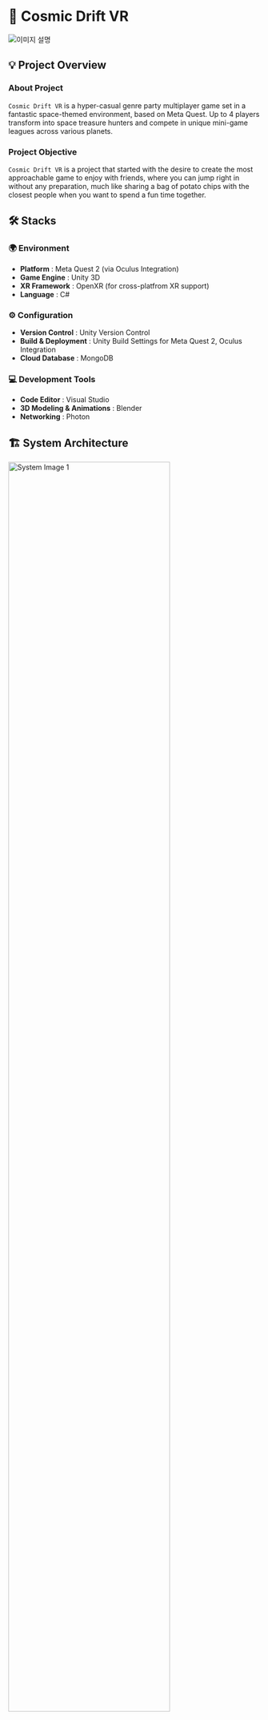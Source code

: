 # 🚀 Cosmic Drift VR
![이미지 설명](./CosmicDriftVR_IMG/title.png)

## 💡 Project Overview
### About Project
`Cosmic Drift VR` is a hyper-casual genre party multiplayer game set in a fantastic space-themed environment, based on Meta Quest. Up to 4 players transform into space treasure hunters and compete in unique mini-game leagues across various planets.
### Project Objective
`Cosmic Drift VR` is a project that started with the desire to create the most approachable game to enjoy with friends, where you can jump right in without any preparation, much like sharing a bag of potato chips with the closest people when you want to spend a fun time together.

## 🛠️ Stacks
### 🌍 Environment
- **Platform** : Meta Quest 2 (via Oculus Integration)
- **Game Engine** : Unity 3D
- **XR Framework** : OpenXR (for cross-platfrom XR support)
- **Language** : C#
### ⚙️ Configuration
- **Version Control** : Unity Version Control
- **Build & Deployment** : Unity Build Settings for Meta Quest 2, Oculus Integration
- **Cloud Database** : MongoDB
### 💻 Development Tools
- **Code Editor** : Visual Studio
- **3D Modeling & Animations** : Blender
- **Networking** : Photon

## 🏗️ System Architecture
<img src="./CosmicDriftVR_IMG/system01.png" alt="System Image 1" style="width: 80%;"/>
<img src="./CosmicDriftVR_IMG/system02.png" alt="System Image 2" style="width: 80%;"/>

## 🔑 Key Features
<details>
  <summary>Log-In</summary>
  <ul>
    <li>Log in from your spaceship and enter the space station lobby (multiplayer)</li>
    <li>The spaceship serves as the player's My Home feature</li>
    <li>The player enters their ID using the VR keyboard to start the login process</li>
    <li>Demo Video : </li>
    <div>
      <a href="https://youtu.be/knwhoDrhb_o" target="_blank">
        <img src="https://img.youtube.com/vi/knwhoDrhb_o/0.jpg" alt="Demo Video Thumbnail" />
      </a>
    </div>
  </ul>
</details>

<details>
  <summary>Lobby</summary>
  <ul>
    <li>Implemented a maximum 4-player multiplayer system, designed a space station-themed lobby</li>
    <li>Players can network in the lobby, choose the game to start (host)</li>
    <li>Can access various additional content within the lobby</li>
    <li>Demo Video :</li>
    <div>
      <a href="https://youtu.be/_sk9ltuPHsI" target="_blank">
        <img src="https://img.youtube.com/vi/_sk9ltuPHsI/0.jpg" alt="Demo Video Thumbnail" />
      </a>
    </div>
  </ul>
</details>

<details>
  <summary>Game Tournament 1 : Grab that Gem</summary>
  <ul>
    <li>Place gems into the cart to earn points</li>
    <li>Differentiated points awarded based on the type of gem</li>
    <li>Goal to score the most points within a limited time</li>
    <li>Player-specific score counting system</li>
    <li>Increased immersion through level design, including mine background and lava elements</li>
    <li>Demo Video :</li>
    <div>
      <a href="https://youtu.be/CsI4PM9UGDI" target="_blank">
        <img src="https://img.youtube.com/vi/CsI4PM9UGDI/0.jpg" alt="Demo Video Thumbnail" />
      </a>
    </div>
  </ul>
</details>

<details>
  <summary>Game Tournament 2 : Treasure Hunt and Dive</summary>
  <ul>
    <li>Swimming movement through arm motions</li>
    <li>Avoid the shark chasing you in the ocean</li>
    <li>Tropical ocean level design</li>
    <li>Implement swimming with hand movements to minimize VR motion sickness</li>
    <li>Demo Video :</li>
    <div>
      <a href="https://youtu.be/JP0gz0W9Pn8" target="_blank">
        <img src="https://img.youtube.com/vi/JP0gz0W9Pn8/0.jpg" alt="Demo Video Thumbnail" />
      </a>
    </div>
  </ul>
</details>

<details>
  <summary>Game Tournament 3 : Shoot Them All</summary>
  <ul>
    <li>Shoot the target with a pistol to score points</li>
    <li>Adjust difficulty by generating new targets</li>
    <li>Palyer-specific score counting system</li>
    <li>Casual shooting competition system implemented</li>
    <li>Demo Video :</li>
    <div>
      <a href="https://youtu.be/XY4CeJY0hs8" target="_blank">
        <img src="https://img.youtube.com/vi/XY4CeJY0hs8/0.jpg" alt="Demo Video Thumbnail" />
      </a>
    </div>
  </ul>
</details>

<details>
  <summary>Game Tournament 4 : Swing into the City</summary>
  <ul>
    <li>Pass through wires between tall buildings</li>
    <li>Reach the target point within the time limit</li>
    <li>Respawn and restart if falling off buildings</li>
    <li>Level design with city model and AI-based skybox generation for urban background</li>
    <li>Demo Video :</li>
    <div>
      <a href="https://youtu.be/R0i_oO_tQUg" target="_blank">
        <img src="https://img.youtube.com/vi/R0i_oO_tQUg/0.jpg" alt="Demo Video Thumbnail" />
      </a>
    </div>
  </ul>
</details>

<details>
  <summary>Game Tournament 5 : Climb to the Sky</summary>
  <ul>
    <li>Climbing game where you grab and scale the building’s exterior</li>
    <li>Obstacles include meteors falling from the sky</li>
    <li>Score measured by how high you climb within the time limit</li>
    <li>If hit by a meteor, the grab is canceled and you fall</li>
    <li>Demo Video :</li>
    <div>
      <a href="https://youtu.be/pMY4h3Ujeqw" target="_blank">
        <img src="https://img.youtube.com/vi/pMY4h3Ujeqw/0.jpg" alt="Demo Video Thumbnail" />
      </a>
    </div>
  </ul>
</details>

## 💣 Troubleshooting

---
### 1️⃣ **VR Swimming Feature Implementation Issue**

When implementing the swimming mechanic in VR, the initial approach involved applying force in the opposite direction of the controller's movement using **Unity's physics engine** and the `Rigidbody.AddForce()` function to simulate the swimming motion. However, this approach led to several challenges.

#### **Issues Encountered**
---

- **Inconsistent Movement**:  
  The movement between the controller's actions and the physical response was **not smooth**. Small controller movements resulted in exaggerated or erratic physical reactions, making the swimming motion feel unrealistic and irregular.

- **Input Sensitivity**:  
  The input from the controllers was highly **sensitive**. Even the slightest hand movement would produce an excessive physical response, making the swimming motion **unnaturally fast**. This led to an uncomfortable and unbalanced experience for the player.

---
### **Solution Approach**
---

To solve the issue, the focus shifted to **optimizing the interaction between input and physics** for a more stable and controlled swimming experience. Instead of relying solely on raw physics-based force application, the solution incorporated **InputActionReference** for more precise input tracking and adjustments to the swimming force.

---
### **Solution Steps**
---

1. **Improved Input Handling with InputActionReference**:  
   The **InputActionReference** class was used to **precisely track the controller's movement**. By using **Unity's Input System**, we captured the **velocity** of the left and right controllers in **real-time**. This allowed for **fine-tuned input control**, ensuring that the swimming response is more consistent with the controller's movements.
     ```csharp
     var leftHandVelocity = leftControllerVelocity.action.ReadValue<Vector3>();
     var rightHandVelocity = rightControllerVelocity.action.ReadValue<Vector3>();
     Vector3 localVelocity = leftHandVelocity + rightHandVelocity;
     localVelocity *= -1;
    ```
   This approach reads the controller velocity and combines the movements of both hands to calculate **local velocity**, applying the necessary force in the opposite direction to simulate swimming.

2. **Force Application Optimization**:  
   To prevent **overreaction** to small movements, the force application was optimized by ensuring that force is applied only when the calculated velocity exceeds a certain threshold, which is defined by `minForce`. This prevents **minor hand movements** from triggering exaggerated physical reactions.
    ```csharp
    if (localVelocity.sqrMagnitude > minForce * minForce) {
      Vector3 worldVelocity = trackingReference.TransformDirection(localVelocity);
      _rigidbody.AddForce(worldVelocity * swimForce, ForceMode.Acceleration);
    }
    ```
   This method ensures that the force applied to the swimmer is proportional to the magnitude of the movement, avoiding erratic behavior and creating a more **realistic and controlled swimming experience**.

3. **Drag Force for Natural Resistance**:  
   To simulate the **resistance of water** and slow down the swimmer when no active input is detected, a **drag force** was introduced. This drag force **gradually decelerates the swimmer**, helping to smooth out the swimming motion and make it feel more natural.
    ```csharp
    if (_rigidbody.velocity.sqrMagnitude > 0.01f) {
      _rigidbody.AddForce(-_rigidbody.velocity * dragForce, ForceMode.Acceleration);
    }
    ```
   This drag force acts in the opposite direction to the swimmer's velocity, providing friction-like behavior that reduces speed over time.

---
### **Conclusion**
---
By combining **InputActionReference** for more accurate input tracking and optimizing the force application with Unity's physics engine, the issue of **input sensitivity** and **inconsistent movement** was resolved. The final implementation now provides a **smooth and responsive swimming experience** in VR, with **natural resistance** modeled by drag force. This solution creates a more immersive and comfortable swimming mechanic for users.


## 📄 Documents
- [Technical Report](./CosmicDriftVR_PDF/CosmicDriftVR_기술보고서.pdf)

## 🎮 In-Game Trailer Footage
[![InGame Video](https://img.youtube.com/vi/JnEQsDqwAv0/0.jpg)](https://youtu.be/JnEQsDqwAv0)

## 📥 Final Deliverable
You can download the final deliverable from the following link: [Download Final Deliverable](https://bit.ly/CosmicDriftVR)

